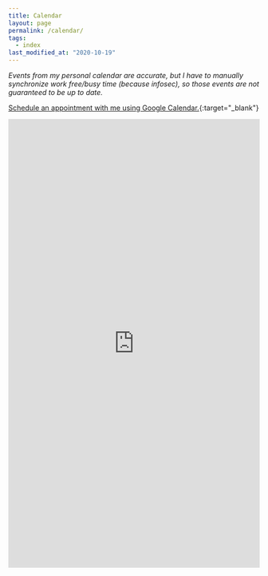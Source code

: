 ```yaml
---
title: Calendar
layout: page
permalink: /calendar/
tags:
  - index
last_modified_at: "2020-10-19"
---
```


_Events from my personal calendar are accurate, but I have to manually synchronize work free/busy time (because infosec), so those events are not guaranteed to be up to date._

[Schedule an appointment with me using Google Calendar.](https://calendar.google.com/calendar/render?action=TEMPLATE&add=arthurlz%40gmail.com){:target="&lowbar;blank"}

<iframe src="https://calendar.google.com/calendar/embed?height=900&amp;wkst=2&amp;bgcolor=%23ffffff&amp;ctz=America%2FDenver&amp;src=YXJ0aHVybHpAZ21haWwuY29t&amp;src=ajI3dXVpdWY4cTRzdGtpYjM2dWE1b3N1cWNAZ3JvdXAuY2FsZW5kYXIuZ29vZ2xlLmNvbQ&amp;color=%233F51B5&amp;showTitle=0&amp;showPrint=0&amp;showCalendars=0&amp;mode=WEEK" style="border-width:0" width="100%" height="900" frameborder="0" scrolling="no"></iframe>
